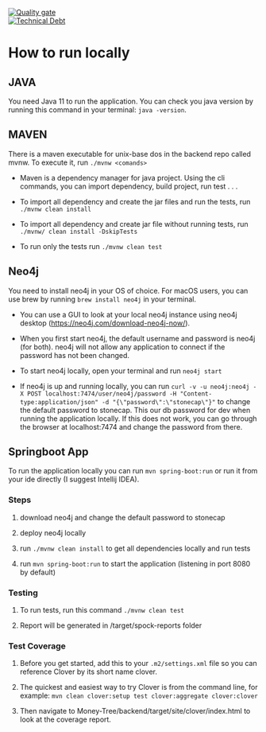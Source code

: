 [![Quality gate](https://sonarcloud.io/api/project_badges/quality_gate?project=money-tree_BACKEND)](https://sonarcloud.io/dashboard?id=money-tree_BACKEND)
</br>
[![Technical Debt](https://sonarcloud.io/api/project_badges/measure?project=money-tree_BACKEND&metric=sqale_index)](https://sonarcloud.io/dashboard?id=money-tree_BACKEND)

# How to run locally

## JAVA

You need Java 11 to run the application. You can check you java version by running this command in your terminal: `java -version`.

## MAVEN
There is a maven executable for unix-base dos in the backend repo called mvnw. To execute it, run `./mvnw <comands>`

- Maven is a dependency manager for java project. Using the cli commands, you can import dependency, build project, run test . . .

- To import all dependency and create the jar files and run the tests, run `./mvnw clean install`

- To import all dependency and create jar file without running tests, run `./mvnw/ clean install -DskipTests`

- To run only the tests run `./mvnw clean test`

## Neo4j
You need to install neo4j in your OS of choice. For macOS users, you can use brew by running `brew install neo4j` in your terminal.

- You can use a GUI to look at your local neo4j instance using neo4j desktop (https://neo4j.com/download-neo4j-now/).

- When you first start neo4j, the default username and password is neo4j (for both). neo4j will not allow any application
to connect if the password has not been changed.

- To start neo4j locally, open your terminal and run `neo4j start`

- If neo4j is up and running locally, you can run `curl -v -u neo4j:neo4j -X POST localhost:7474/user/neo4j/password -H "Content-type:application/json" -d "{\"password\":\"stonecap\"}"` to change the default password to stonecap. This our db password for dev when running the application locally.
If this does not work, you can go through the browser at localhost:7474 and change the password from there.

## Springboot App

To run the application locally you can run `mvn spring-boot:run` or run it from your ide directly (I suggest Intellij IDEA).

### Steps

1. download neo4j and change the default password to stonecap

2. deploy neo4j locally

3. run `./mvnw clean install` to get all dependencies locally and run tests

4. run `mvn spring-boot:run` to start the application (listening in port 8080 by default)

### Testing

1. To run tests, run this command `./mvnw clean test`

2. Report will be generated in /target/spock-reports folder


### Test Coverage

1. Before you get started, add this to your `.m2/settings.xml` file so you can reference Clover by its short name clover.

2. The quickest and easiest way to try Clover is from the command line, for example: `mvn clean clover:setup test clover:aggregate clover:clover`

3. Then navigate to Money-Tree/backend/target/site/clover/index.html to look at the coverage report.
